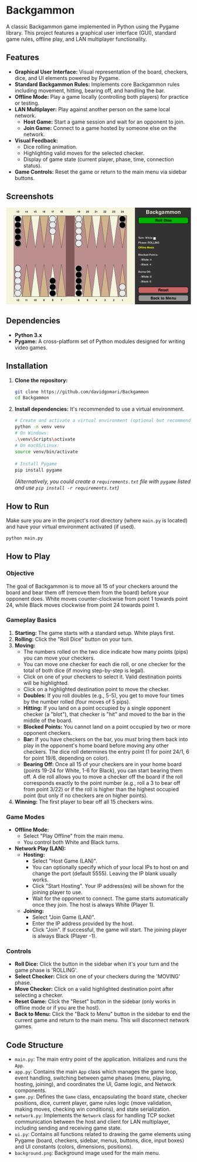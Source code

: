 # Backgammon

A classic Backgammon game implemented in Python using the Pygame library. This project features a graphical user interface (GUI), standard game rules, offline play, and LAN multiplayer functionality.

## Features

*   **Graphical User Interface:** Visual representation of the board, checkers, dice, and UI elements powered by Pygame.
*   **Standard Backgammon Rules:** Implements core Backgammon rules including movement, hitting, bearing off, and handling the bar.
*   **Offline Mode:** Play a game locally (controlling both players) for practice or testing.
*   **LAN Multiplayer:** Play against another person on the same local network.
    *   **Host Game:** Start a game session and wait for an opponent to join.
    *   **Join Game:** Connect to a game hosted by someone else on the network.
*   **Visual Feedback:**
    *   Dice rolling animation.
    *   Highlighting valid moves for the selected checker.
    *   Display of game state (current player, phase, time, connection status).
*   **Game Controls:** Reset the game or return to the main menu via sidebar buttons.

## Screenshots

![Alt text](images/screenplay.jpg)


## Dependencies

*   **Python 3.x**
*   **Pygame:** A cross-platform set of Python modules designed for writing video games.

## Installation

1.  **Clone the repository:**
    ```bash
    git clone https://github.com/davidgomari/Backgammon
    cd Backgammon
    ```
2.  **Install dependencies:**
    It's recommended to use a virtual environment.
    ```bash
    # Create and activate a virtual environment (optional but recommended)
    python -m venv venv
    # On Windows:
    .\venv\Scripts\activate
    # On macOS/Linux:
    source venv/bin/activate

    # Install Pygame
    pip install pygame
    ```
    *(Alternatively, you could create a `requirements.txt` file with `pygame` listed and use `pip install -r requirements.txt`)*

## How to Run

Make sure you are in the project's root directory (where `main.py` is located) and have your virtual environment activated (if used).

```bash
python main.py
```

## How to Play

### Objective

The goal of Backgammon is to move all 15 of your checkers around the board and bear them off (remove them from the board) before your opponent does. White moves counter-clockwise from point 1 towards point 24, while Black moves clockwise from point 24 towards point 1.

### Gameplay Basics

1.  **Starting:** The game starts with a standard setup. White plays first.
2.  **Rolling:** Click the "Roll Dice" button on your turn.
3.  **Moving:**
    *   The numbers rolled on the two dice indicate how many points (pips) you can move your checkers.
    *   You can move one checker for each die roll, or one checker for the total of both dice (if moving step-by-step is legal).
    *   Click on one of your checkers to select it. Valid destination points will be highlighted.
    *   Click on a highlighted destination point to move the checker.
    *   **Doubles:** If you roll doubles (e.g., 5-5), you get to move four times by the number rolled (four moves of 5 pips).
    *   **Hitting:** If you land on a point occupied by a single opponent checker (a "blot"), that checker is "hit" and moved to the bar in the middle of the board.
    *   **Blocked Points:** You cannot land on a point occupied by two or more opponent checkers.
    *   **Bar:** If you have checkers on the bar, you *must* bring them back into play in the opponent's home board before moving any other checkers. The dice roll determines the entry point (1 for point 24/1, 6 for point 19/6, depending on color).
    *   **Bearing Off:** Once all 15 of your checkers are in your home board (points 19-24 for White, 1-6 for Black), you can start bearing them off. A die roll allows you to move a checker off the board if the roll corresponds exactly to the point number (e.g., roll a 3 to bear off from point 3/22) or if the roll is higher than the highest occupied point (but only if no checkers are on higher points).
4.  **Winning:** The first player to bear off all 15 checkers wins.

### Game Modes

*   **Offline Mode:**
    *   Select "Play Offline" from the main menu.
    *   You control both White and Black turns.
*   **Network Play (LAN):**
    *   **Hosting:**
        *   Select "Host Game (LAN)".
        *   You can optionally specify which of your local IPs to host on and change the port (default 5555). Leaving the IP blank usually works.
        *   Click "Start Hosting". Your IP address(es) will be shown for the joining player to use.
        *   Wait for the opponent to connect. The game starts automatically once they join. The host is always White (Player 1).
    *   **Joining:**
        *   Select "Join Game (LAN)".
        *   Enter the IP address provided by the host.
        *   Click "Join". If successful, the game will start. The joining player is always Black (Player -1).

### Controls

*   **Roll Dice:** Click the button in the sidebar when it's your turn and the game phase is 'ROLLING'.
*   **Select Checker:** Click on one of your checkers during the 'MOVING' phase.
*   **Move Checker:** Click on a valid highlighted destination point after selecting a checker.
*   **Reset Game:** Click the "Reset" button in the sidebar (only works in offline mode or if you are the host).
*   **Back to Menu:** Click the "Back to Menu" button in the sidebar to end the current game and return to the main menu. This will disconnect network games.

## Code Structure

*   `main.py`: The main entry point of the application. Initializes and runs the `App`.
*   `app.py`: Contains the main `App` class which manages the game loop, event handling, switching between game phases (menu, playing, hosting, joining), and coordinates the UI, Game logic, and Network components.
*   `game.py`: Defines the `Game` class, encapsulating the board state, checker positions, dice, current player, game rules logic (move validation, making moves, checking win conditions), and state serialization.
*   `network.py`: Implements the `Network` class for handling TCP socket communication between the host and client for LAN multiplayer, including sending and receiving game state.
*   `ui.py`: Contains all functions related to drawing the game elements using Pygame (board, checkers, sidebar, menus, buttons, dice, input boxes) and UI constants (colors, dimensions, positions).
*   `background.png`: Background image used for the main menu.
